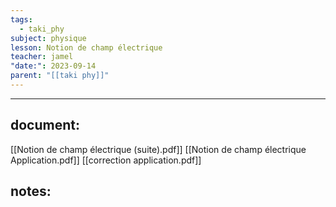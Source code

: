 ```yaml
---
tags:
  - taki_phy
subject: physique
lesson: Notion de champ électrique
teacher: jamel
"date:": 2023-09-14
parent: "[[taki phy]]"
---
```


---
## document:
[[Notion de champ électrique (suite).pdf]]
[[Notion de champ électrique Application.pdf]]
[[correction application.pdf]]
## notes: